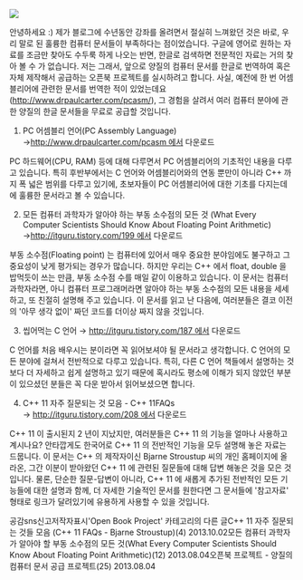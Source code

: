 



![](http://img1.daumcdn.net/thumb/R1920x0/?fname=http%3A%2F%2Fcfile25.uf.tistory.com%2Fimage%2F2109C74751FE5B5311F6B3)



안녕하세요 :) 제가 블로그에 수년동안 강좌를 올려면서 절실히 느껴왔던 것은 바로, 우리 말로 된 훌륭한 컴퓨터 문서들이 부족하다는 점이었습니다. 구글에 영어로 원하는 자료를 조금만 찾아도 수두룩 하게 나오는 반면, 한글로 검색하면 전문적인 자료는 거의 찾아 볼 수 가 없습니다. 저는 그래서, 앞으로 양질의 컴퓨터 문서를 한글로 번역하여 혹은 자체 제작해서 공급하는 오픈북 프로젝트를 실시하려고 합니다. 사실, 예전에 한 번 어셈블리어에 관련한 문서를 번역한 적이 있었는데요(http://www.drpaulcarter.com/pcasm/), 그 경험을 살려서 여러 컴퓨터 분야에 관한 양질의 한글 문서들을 무료로 공급할 것입니다. 


1. PC 어셈블리 언어(PC Assembly Language) 
→http://www.drpaulcarter.com/pcasm 에서 다운로드


PC 하드웨어(CPU, RAM) 등에 대해 다루면서 PC 어셈블리어의 기초적인 내용을 다루고 있습니다. 특히 후반부에서는 C 언어와 어셈블리어와의 연동 뿐만이 아니라 C++ 까지 폭 넓은 범위를 다루고 있기에, 초보자들이 PC 어셈블리어에 대한 기초를 다지는데에 훌륭한 문서라고 볼 수 있습니다. 


2. 모든 컴퓨터 과학자가 알아야 하는 부동 소수점의 모든 것 (What Every Computer Scientists Should Know About Floating Point Arithmetic)
→http://itguru.tistory.com/199 에서 다운로드


부동 소수점(Floating point) 는 컴퓨터에 있어서 매우 중요한 분야임에도 불구하고 그 중요성이 낮게 평가되는 경우가 많습니다. 하지만 우리는 C++ 에서 float, double 을 밥먹듯이 쓰는 만큼, 부동 소수점 수를 매일 같이 이용하고 있습니다. 이 문서는 컴퓨터 과학자라면, 아니 컴퓨터 프로그래머라면 알아야 하는 부동 소수점의 모든 내용을 세세하고, 또 친절히 설명해 주고 있습니다. 이 문서를 읽고 난 다음에, 여러분들은 결코 이전의 '아무 생각 없이' 짜던 코드를 더이상 짜지 않을 것입니다.


3. 씹어먹는 C 언어
→ http://itguru.tistory.com/187 에서 다운로드


C 언어를 처음 배우시는 분이라면 꼭 읽어보셔야 될 문서라고 생각합니다. C 언어의 모든 분야에 걸쳐서 전반적으로 다루고 있습니다. 특히, 다른 C 언어 책들에서 설명하는 것 보다 더 자세하고 쉽게 설명하고 있기 때문에 혹시라도 평소에 이해가 되지 않았던 부분이 있으셨던 분들은 꼭 다운 받아서 읽어보셨으면 합니다. 


4. C++ 11 자주 질문되는 것 모음 - C++ 11FAQs
→ http://itguru.tistory.com/208 에서 다운로드


C++ 11 이 출시된지 2 년이 지났지만, 여러분들은 C++ 11 의 기능을 얼마나 사용하고 계시나요? 안타깝게도 한국어로 C++ 11 의 전반적인 기능을 모두 설명해 놓은 자료는 드뭅니다. 이 문서는 C++ 의 제작자이신 Bjarne Stroustup 씨의 개인 홈페이지에 올라온, 그간 이분이 받아왔던 C++ 11 에 관련된 질문들에 대해 답변 해놓은 것을 모은 것입니다. 물론, 단순한 질문-답변이 아니라, C++ 11 에 새롭게 추가된 전반적인 모든 기능들에 대한 설명과 함께, 더 자세한 기술적인 문서를 원한다면 그 문서들에 '참고자료' 형태로 링크가 달려있기에 유용하게 사용할 수 있을 것입니다. 

공감sns신고저작자표시'Open Book Project' 카테고리의 다른 글C++ 11 자주 질문되는 것들 모음 (C++ 11 FAQs - Bjarne Stroustup)(4)
2013.10.02모든 컴퓨터 과학자가 알아야 할 부동 소수점의 모든 것(What Every Computer Scientists Should Know About Floating Point Arithmetic)(12)
2013.08.04오픈북 프로젝트 - 양질의 컴퓨터 문서 공급 프로젝트(25)
2013.08.04

